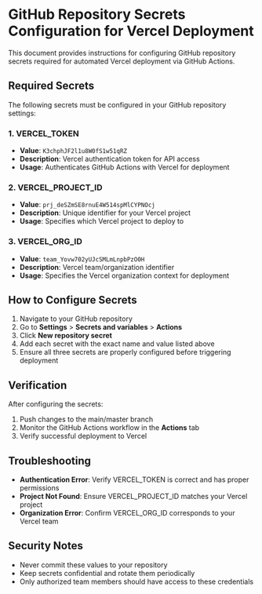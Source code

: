 # GitHub Repository Secrets Configuration for Vercel Deployment

This document provides instructions for configuring GitHub repository secrets required for automated Vercel deployment via GitHub Actions.

## Required Secrets

The following secrets must be configured in your GitHub repository settings:

### 1. VERCEL_TOKEN
- **Value**: `K3chphJF2l1u8W0fS1w51qRZ`
- **Description**: Vercel authentication token for API access
- **Usage**: Authenticates GitHub Actions with Vercel for deployment

### 2. VERCEL_PROJECT_ID
- **Value**: `prj_deSZmSE8rnuE4W514spMlCYPNOcj`
- **Description**: Unique identifier for your Vercel project
- **Usage**: Specifies which Vercel project to deploy to

### 3. VERCEL_ORG_ID
- **Value**: `team_Yovw702yUJcSMLmLnpbPzO0H`
- **Description**: Vercel team/organization identifier
- **Usage**: Specifies the Vercel organization context for deployment

## How to Configure Secrets

1. Navigate to your GitHub repository
2. Go to **Settings** > **Secrets and variables** > **Actions**
3. Click **New repository secret**
4. Add each secret with the exact name and value listed above
5. Ensure all three secrets are properly configured before triggering deployment

## Verification

After configuring the secrets:
1. Push changes to the main/master branch
2. Monitor the GitHub Actions workflow in the **Actions** tab
3. Verify successful deployment to Vercel

## Troubleshooting

- **Authentication Error**: Verify VERCEL_TOKEN is correct and has proper permissions
- **Project Not Found**: Ensure VERCEL_PROJECT_ID matches your Vercel project
- **Organization Error**: Confirm VERCEL_ORG_ID corresponds to your Vercel team

## Security Notes

- Never commit these values to your repository
- Keep secrets confidential and rotate them periodically
- Only authorized team members should have access to these credentials